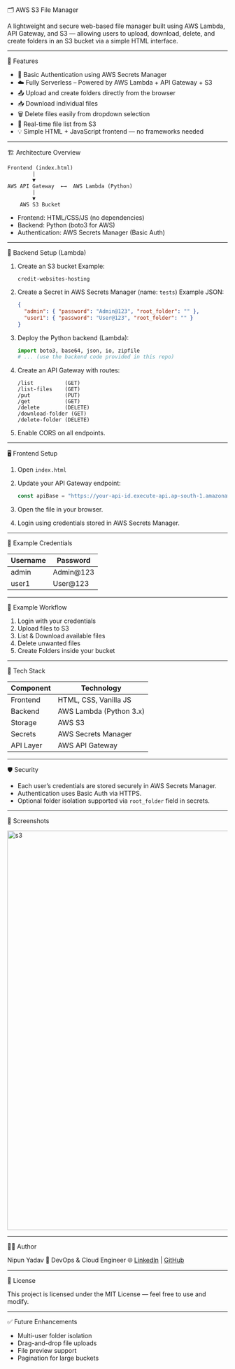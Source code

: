 🗂️ AWS S3 File Manager

A lightweight and secure web-based file manager built using AWS Lambda, API Gateway, and S3 — allowing users to upload, download, delete, and create folders in an S3 bucket via a simple HTML interface.

---

🚀 Features

* 🔐 Basic Authentication using AWS Secrets Manager
* ☁️ Fully Serverless – Powered by AWS Lambda + API Gateway + S3
* 📤 Upload and create folders directly from the browser
* 📥 Download individual files
* 🗑 Delete files easily from dropdown selection
* 🧾 Real-time file list from S3
* 💡 Simple HTML + JavaScript frontend — no frameworks needed

---

🏗️ Architecture Overview

```
Frontend (index.html)
        |
        ▼
AWS API Gateway  ←→  AWS Lambda (Python)
        |
        ▼
    AWS S3 Bucket
```

* Frontend: HTML/CSS/JS (no dependencies)
* Backend: Python (boto3 for AWS)
* Authentication: AWS Secrets Manager (Basic Auth)

---

 🔧 Backend Setup (Lambda)

1. Create an S3 bucket
   Example:

   ```
   credit-websites-hosting
   ```

2. Create a Secret in AWS Secrets Manager (name: `tests`)
   Example JSON:

   ```json
   {
     "admin": { "password": "Admin@123", "root_folder": "" },
     "user1": { "password": "User@123", "root_folder": "" }
   }
   ```

3. Deploy the Python backend (Lambda):

   ```python
   import boto3, base64, json, io, zipfile
   # ... (use the backend code provided in this repo)
   ```

4. Create an API Gateway with routes:

   ```
   /list          (GET)
   /list-files    (GET)
   /put           (PUT)
   /get           (GET)
   /delete        (DELETE)
   /download-folder (GET)
   /delete-folder (DELETE)
   ```

5. Enable CORS on all endpoints.

---

 🖥️ Frontend Setup

1. Open `index.html`
2. Update your API Gateway endpoint:

   ```js
   const apiBase = "https://your-api-id.execute-api.ap-south-1.amazonaws.com/prod";
   ```
3. Open the file in your browser.
4. Login using credentials stored in AWS Secrets Manager.

---

 🧰 Example Credentials

| Username | Password  |
| -------- | --------- |
| admin    | Admin@123 |
| user1    | User@123  |

---

 🧪 Example Workflow

1. Login with your credentials
2. Upload files to S3
3. List & Download available files
4. Delete unwanted files
5. Create Folders inside your bucket

---

🧱 Tech Stack

| Component | Technology              |
| --------- | ----------------------- |
| Frontend  | HTML, CSS, Vanilla JS   |
| Backend   | AWS Lambda (Python 3.x) |
| Storage   | AWS S3                  |
| Secrets   | AWS Secrets Manager     |
| API Layer | AWS API Gateway         |

---

🛡️ Security

* Each user’s credentials are stored securely in AWS Secrets Manager.
* Authentication uses Basic Auth via HTTPS.
* Optional folder isolation supported via `root_folder` field in secrets.

---

📸 Screenshots

<img width="1920" height="913" alt="s3" src="https://github.com/user-attachments/assets/4e3d858f-f811-4c3c-9b85-2b63a4004386" />


---

 🧑‍💻 Author

Nipun Yadav
💼 DevOps & Cloud Engineer
🌐 [LinkedIn](https://www.linkedin.com/in/nipun-yadav-5bb736178/) | [GitHub](https://github.com/Nyadav123)

---

📄 License

This project is licensed under the MIT License — feel free to use and modify.

---

✅ Future Enhancements

* Multi-user folder isolation
* Drag-and-drop file uploads
* File preview support
* Pagination for large buckets
